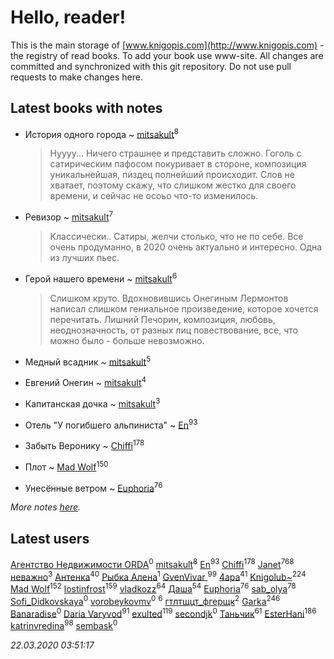 # Hello, reader!
This is the main storage of [www.knigopis.com](http://www.knigopis.com) - the registry of read books.
To add your book use www-site. All changes are committed and synchronized with this git repository.
Do not use pull requests to make changes here.


## Latest books with notes
* История одного города ~ [mitsakult](users/288/288034278-vkontakte)<sup>8</sup>
    > Нуууу... Ничего страшнее и представить сложно.
    > Гоголь с сатирическим пафосом покуривает в стороне, композиция уникальнейшая, пиздец полнейший происходит. Слов не хватает, поэтому скажу, что слишком жестко для своего времени, и сейчас не осоьо что-то изменилось.

* Ревизор ~ [mitsakult](users/288/288034278-vkontakte)<sup>7</sup>
    > Классически.. Сатиры, желчи столько, что не по себе. Все очень продуманно, в 2020 очень актуально и интересно. Одна из лучших пьес.

* Герой нашего времени ~ [mitsakult](users/288/288034278-vkontakte)<sup>6</sup>
    > Слишком круто. Вдохновившись Онегиным Лермонтов написал слишком гениальное произведение, которое хочется перечитать. Лишний Печорин, композиция, любовь, неоднозначность, от разных лиц повествование, все, что можно было - больше невозможно.

* Медный всадник ~ [mitsakult](users/288/288034278-vkontakte)<sup>5</sup>

* Евгений Онегин ~ [mitsakult](users/288/288034278-vkontakte)<sup>4</sup>

* Капитанская дочка ~ [mitsakult](users/288/288034278-vkontakte)<sup>3</sup>

* Отель "У погибшего альпиниста" ~ [En](users/333/333646551-vkontakte)<sup>93</sup>

* Забыть Веронику ~ [Chiffi](users/105/105831994080785626680-google)<sup>178</sup>

* Плот ~ [Mad Wolf](users/947/94738840-vkontakte)<sup>150</sup>

* Унесённые ветром ~ [Euphoria](users/106/106304994652616315178-google)<sup>76</sup>


_More notes [here](latest_books_with_notes.md)._


## Latest users
[Агентство Недвижимости ORDA](users/608/6089959882102706108-mailru)<sup>0</sup> 
[mitsakult](users/288/288034278-vkontakte)<sup>8</sup> 
[En](users/333/333646551-vkontakte)<sup>93</sup> 
[Chiffi](users/105/105831994080785626680-google)<sup>178</sup> 
[Janet](users/108/108113656204404967440-google)<sup>768</sup> 
[неважно](users/145/145522558-vkontakte)<sup>3</sup> 
[Антенка](users/118/118158645037334943900-google)<sup>40</sup> 
[Рыбка Алена](users/115/115555086213988665739-google)<sup>1</sup> 
[GvenVivar ](users/158/158266434925901-facebook)<sup>99</sup> 
[4apa](users/117/117392596378069249667-google)<sup>41</sup> 
[Knigolub~](users/111/111878597279669641685-google)<sup>224</sup> 
[Mad Wolf](users/947/94738840-vkontakte)<sup>152</sup> 
[lostinfrost](users/217/217891524-vkontakte)<sup>159</sup> 
[vladkozz](users/572/57239276-vkontakte)<sup>64</sup> 
[Даша](users/334/334696193054530347-mailru)<sup>54</sup> 
[Euphoria](users/106/106304994652616315178-google)<sup>76</sup> 
[sab_olya](users/139/139338401-vkontakte)<sup>78</sup> 
[Sofi_Didkovskaya](users/378/378233032-vkontakte)<sup>0</sup> 
[vorobeykovmv](users/149/149237661-yandex)<sup>0</sup> 
[](users/153/1537586159620888-facebook)<sup>6</sup> 
[гтлтщцт_фгерщк](users/106/106819207816282739138-google)<sup>2</sup> 
[Garka](users/115/115753719718250012620-google)<sup>246</sup> 
[Banaradise](users/272/272054341-yandex)<sup>0</sup> 
[Daria Varyvod](users/829/829893410524253-facebook)<sup>91</sup> 
[exulted](users/100/100599204551896265722-google)<sup>119</sup> 
[secondjk](users/177/177804866-vkontakte)<sup>0</sup> 
[Таньчик](users/209/2096581563762610-facebook)<sup>61</sup> 
[EsterHani](users/305/30558181-vkontakte)<sup>186</sup> 
[katrinvredina](users/233/2336755-vkontakte)<sup>98</sup> 
[sembask](users/595/59531225-vkontakte)<sup>0</sup> 


_22.03.2020 03:51:17_
